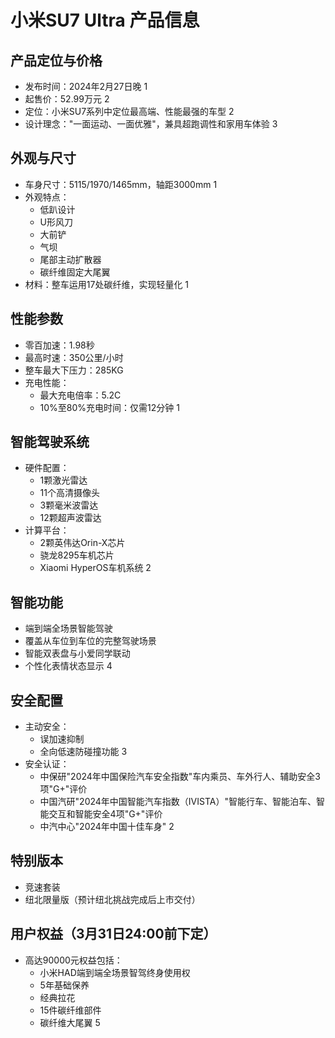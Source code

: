 # 小米SU7 Ultra 产品信息

## 产品定位与价格
- 发布时间：2024年2月27日晚 <mcreference link="https://baike.baidu.com/item/XIAOMI%20SU7%20Ultra/64669588" index="1">1</mcreference>
- 起售价：52.99万元 <mcreference link="https://www.stcn.com/article/detail/1552017.html" index="2">2</mcreference>
- 定位：小米SU7系列中定位最高端、性能最强的车型 <mcreference link="https://www.stcn.com/article/detail/1552017.html" index="2">2</mcreference>
- 设计理念："一面运动、一面优雅"，兼具超跑调性和家用车体验 <mcreference link="https://nev.ofweek.com/2025-03/ART-71000-8110-30658196.html" index="3">3</mcreference>

## 外观与尺寸
- 车身尺寸：5115/1970/1465mm，轴距3000mm <mcreference link="https://baike.baidu.com/item/XIAOMI%20SU7%20Ultra/64669588" index="1">1</mcreference>
- 外观特点：
  - 低趴设计
  - U形风刀
  - 大前铲
  - 气坝
  - 尾部主动扩散器
  - 碳纤维固定大尾翼
- 材料：整车运用17处碳纤维，实现轻量化 <mcreference link="https://baike.baidu.com/item/XIAOMI%20SU7%20Ultra/64669588" index="1">1</mcreference>

## 性能参数
- 零百加速：1.98秒
- 最高时速：350公里/小时
- 整车最大下压力：285KG
- 充电性能：
  - 最大充电倍率：5.2C
  - 10%至80%充电时间：仅需12分钟 <mcreference link="https://baike.baidu.com/item/XIAOMI%20SU7%20Ultra/64669588" index="1">1</mcreference>

## 智能驾驶系统
- 硬件配置：
  - 1颗激光雷达
  - 11个高清摄像头
  - 3颗毫米波雷达
  - 12颗超声波雷达
- 计算平台：
  - 2颗英伟达Orin-X芯片
  - 骁龙8295车机芯片
  - Xiaomi HyperOS车机系统 <mcreference link="https://www.stcn.com/article/detail/1552017.html" index="2">2</mcreference>

## 智能功能
- 端到端全场景智能驾驶
- 覆盖从车位到车位的完整驾驶场景
- 智能双表盘与小爱同学联动
- 个性化表情状态显示 <mcreference link="https://auto.zol.com.cn/953/9536911.html" index="4">4</mcreference>

## 安全配置
- 主动安全：
  - 误加速抑制
  - 全向低速防碰撞功能 <mcreference link="https://nev.ofweek.com/2025-03/ART-71000-8110-30658196.html" index="3">3</mcreference>
- 安全认证：
  - 中保研"2024年中国保险汽车安全指数"车内乘员、车外行人、辅助安全3项"G+"评价
  - 中国汽研"2024年中国智能汽车指数（IVISTA）"智能行车、智能泊车、智能交互和智能安全4项"G+"评价
  - 中汽中心"2024年中国十佳车身" <mcreference link="https://www.stcn.com/article/detail/1552017.html" index="2">2</mcreference>

## 特别版本
- 竞速套装
- 纽北限量版（预计纽北挑战完成后上市交付）

## 用户权益（3月31日24:00前下定）
- 高达90000元权益包括：
  - 小米HAD端到端全场景智驾终身使用权
  - 5年基础保养
  - 经典拉花
  - 15件碳纤维部件
  - 碳纤维大尾翼 <mcreference link="https://www.jiqizhixin.com/articles/2025-02-27-19" index="5">5</mcreference>